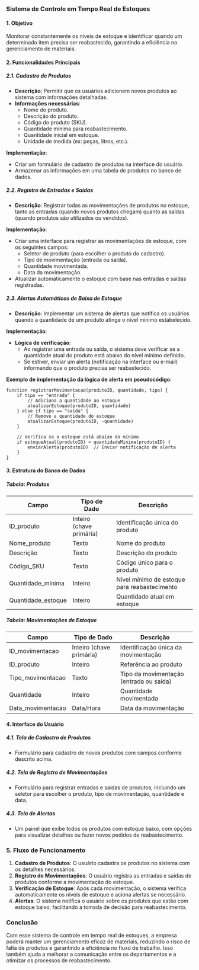 ### Sistema de Controle em Tempo Real de Estoques

#### **1. Objetivo**
Monitorar constantemente os níveis de estoque e identificar quando um determinado item precisa ser reabastecido, garantindo a eficiência no gerenciamento de materiais.

#### **2. Funcionalidades Principais**

##### **2.1. Cadastro de Produtos**
- **Descrição**: Permitir que os usuários adicionem novos produtos ao sistema com informações detalhadas.
- **Informações necessárias**:
  - Nome do produto.
  - Descrição do produto.
  - Código do produto (SKU).
  - Quantidade mínima para reabastecimento.
  - Quantidade inicial em estoque.
  - Unidade de medida (ex: peças, litros, etc.).

**Implementação**:
- Criar um formulário de cadastro de produtos na interface do usuário.
- Armazenar as informações em uma tabela de produtos no banco de dados.

##### **2.2. Registro de Entradas e Saídas**
- **Descrição**: Registrar todas as movimentações de produtos no estoque, tanto as entradas (quando novos produtos chegam) quanto as saídas (quando produtos são utilizados ou vendidos).
  
**Implementação**:
- Criar uma interface para registrar as movimentações de estoque, com os seguintes campos:
  - Seletor de produto (para escolher o produto do cadastro).
  - Tipo de movimentação (entrada ou saída).
  - Quantidade movimentada.
  - Data da movimentação.
- Atualizar automaticamente o estoque com base nas entradas e saídas registradas.

##### **2.3. Alertas Automáticos de Baixa de Estoque**
- **Descrição**: Implementar um sistema de alertas que notifica os usuários quando a quantidade de um produto atinge o nível mínimo estabelecido.

**Implementação**:
- **Lógica de verificação**:
  - Ao registrar uma entrada ou saída, o sistema deve verificar se a quantidade atual do produto está abaixo do nível mínimo definido.
  - Se estiver, enviar um alerta (notificação na interface ou e-mail) informando que o produto precisa ser reabastecido.
  
**Exemplo de implementação da lógica de alerta em pseudocódigo**:

```pseudo
function registrarMovimentacao(produtoID, quantidade, tipo) {
    if tipo == "entrada" {
        // Adiciona a quantidade ao estoque
        atualizarEstoque(produtoID, quantidade)
    } else if tipo == "saída" {
        // Remove a quantidade do estoque
        atualizarEstoque(produtoID, -quantidade)
    }
    
    // Verifica se o estoque está abaixo do mínimo
    if estoqueAtual(produtoID) < quantidadeMinima(produtoID) {
        enviarAlerta(produtoID)  // Enviar notificação de alerta
    }
}
```

#### **3. Estrutura do Banco de Dados**

##### **Tabela: Produtos**
| Campo               | Tipo de Dado         | Descrição                                      |
|---------------------|---------------------|------------------------------------------------|
| ID_produto          | Inteiro (chave primária) | Identificação única do produto                 |
| Nome_produto        | Texto               | Nome do produto                                |
| Descrição           | Texto               | Descrição do produto                           |
| Código_SKU          | Texto               | Código único para o produto                    |
| Quantidade_minima   | Inteiro             | Nível mínimo de estoque para reabastecimento  |
| Quantidade_estoque  | Inteiro             | Quantidade atual em estoque                    |

##### **Tabela: Movimentações de Estoque**
| Campo               | Tipo de Dado         | Descrição                                      |
|---------------------|---------------------|------------------------------------------------|
| ID_movimentacao     | Inteiro (chave primária) | Identificação única da movimentação           |
| ID_produto          | Inteiro             | Referência ao produto                          |
| Tipo_movimentacao   | Texto               | Tipo da movimentação (entrada ou saída)       |
| Quantidade          | Inteiro             | Quantidade movimentada                         |
| Data_movimentacao    | Data/Hora          | Data da movimentação                           |

#### **4. Interface do Usuário**

##### **4.1. Tela de Cadastro de Produtos**
- Formulário para cadastro de novos produtos com campos conforme descrito acima.

##### **4.2. Tela de Registro de Movimentações**
- Formulário para registrar entradas e saídas de produtos, incluindo um seletor para escolher o produto, tipo de movimentação, quantidade e data.

##### **4.3. Tela de Alertas**
- Um painel que exibe todos os produtos com estoque baixo, com opções para visualizar detalhes ou fazer novos pedidos de reabastecimento.

### **5. Fluxo de Funcionamento**

1. **Cadastro de Produtos**: O usuário cadastra os produtos no sistema com os detalhes necessários.
2. **Registro de Movimentações**: O usuário registra as entradas e saídas de produtos conforme a movimentação do estoque.
3. **Verificação de Estoque**: Após cada movimentação, o sistema verifica automaticamente os níveis de estoque e aciona alertas se necessário.
4. **Alertas**: O sistema notifica o usuário sobre os produtos que estão com estoque baixo, facilitando a tomada de decisão para reabastecimento.

### **Conclusão**

Com esse sistema de controle em tempo real de estoques, a empresa poderá manter um gerenciamento eficaz de materiais, reduzindo o risco de falta de produtos e garantindo a eficiência no fluxo de trabalho. Isso também ajuda a melhorar a comunicação entre os departamentos e a otimizar os processos de reabastecimento.